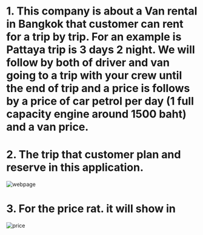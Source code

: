
# 1.	This company is about a Van rental in Bangkok that customer can rent for a trip by trip. For an example is Pattaya trip is 3 days 2 night. We will follow by both of driver and van going to a trip with your crew until the end of trip and a price is follows by a price of car petrol per day (1 full capacity engine around 1500 baht) and a van price.
 
# 2.	The trip that customer plan and reserve in this application. 
![webpage](https://user-images.githubusercontent.com/86111332/124320268-c2d8b180-dba5-11eb-9338-ba774d06af94.PNG)

# 3. For the price rat. it will show in 
![price](https://user-images.githubusercontent.com/86111332/124320272-c4a27500-dba5-11eb-8b3f-4e30d174c407.PNG)
